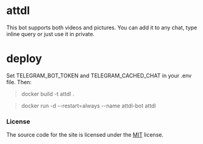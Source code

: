 # attdl
This bot supports both videos and pictures.
You can add it to any chat, type inline query or just use it in private.
# deploy
Set TELEGRAM_BOT_TOKEN and TELEGRAM_CACHED_CHAT in your .env file. Then:
>docker build -t attdl .

>docker run -d --restart=always --name attdl-bot attdl
### License 
The source code for the site is licensed under the [MIT](https://github.com/Okashichan/attdl_bot/blob/master/LICENSE) license.
